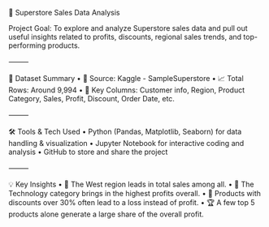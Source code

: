 🛒 Superstore Sales Data Analysis

Project Goal: To explore and analyze Superstore sales data and pull out useful insights related to profits, discounts, regional sales trends, and top-performing products.

⸻

📂 Dataset Summary • 📌 Source: Kaggle - SampleSuperstore • 📈 Total Rows: Around 9,994 • 🧾 Key Columns: Customer info, Region, Product Category, Sales, Profit, Discount, Order Date, etc.

⸻

🛠 Tools & Tech Used • Python (Pandas, Matplotlib, Seaborn) for data handling & visualization • Jupyter Notebook for interactive coding and analysis • GitHub to store and share the project

⸻

💡 Key Insights • 🔹 The West region leads in total sales among all. • 🔹 The Technology category brings in the highest profits overall. • 🔻 Products with discounts over 30% often lead to a loss instead of profit. • 🏆 A few top 5 products alone generate a large share of the overall profit.
